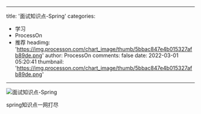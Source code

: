 
---
title: '面试知识点-Spring'
categories: 
 - 学习
 - ProcessOn
 - 推荐
headimg: 'https://img.processon.com/chart_image/thumb/5bbac847e4b015327afb89de.png'
author: ProcessOn
comments: false
date: 2022-03-01 05:20:41
thumbnail: 'https://img.processon.com/chart_image/thumb/5bbac847e4b015327afb89de.png'
---

<div>   
<img class="thumb" alt="面试知识点-Spring" src="https://img.processon.com/chart_image/thumb/5bbac847e4b015327afb89de.png" referrerpolicy="no-referrer">
<p>spring知识点一网打尽</p>  
</div>
            